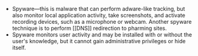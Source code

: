 -   Spyware—this is malware that can perform adware-like tracking, but also monitor local application activity, take screenshots, and activate recording devices, such as a microphone or webcam. Another spyware technique is to perform [[DNS]] redirection to pharming sites.
- Spyware monitors user activity and may be installed with or without the user's knowledge, but it cannot gain administrative privileges or hide itself.